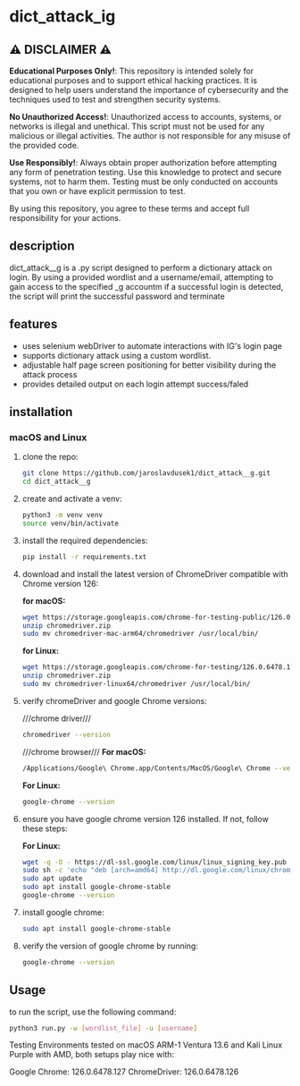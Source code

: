 # dict_attack_ig

## ⚠️ DISCLAIMER ⚠️

**Educational Purposes Only!**: This repository is intended solely for educational purposes and to support ethical hacking practices. It is designed to help users understand the importance of cybersecurity and the techniques used to test and strengthen security systems.

**No Unauthorized Access!**: Unauthorized access to accounts, systems, or networks is illegal and unethical. This script must not be used for any malicious or illegal activities. The author is not responsible for any misuse of the provided code.

**Use Responsibly!**: Always obtain proper authorization before attempting any form of penetration testing. Use this knowledge to protect and secure systems, not to harm them. Testing must be only conducted on accounts that you own or have explicit permission to test.

By using this repository, you agree to these terms and accept full responsibility for your actions.

## description
dict_attack__g is a .py script designed to perform a dictionary attack on login. By using a provided wordlist and a username/email, attempting to gain access to the specified _g accountm if a successful login is detected, the script will print the successful password and terminate

## features
- uses selenium webDriver to automate interactions with IG's login page
- supports dictionary attack using a custom wordlist.
- adjustable half page screen positioning for better visibility during the attack process
- provides detailed output on each login attempt success/faled

## installation

### macOS and Linux
1. clone the repo:

    ```sh
    git clone https://github.com/jaroslavdusek1/dict_attack__g.git
    cd dict_attack__g
    ```

2. create and activate a venv:

    ```sh
    python3 -m venv venv
    source venv/bin/activate
    ```

3. install the required dependencies:

    ```sh
    pip install -r requirements.txt
    ```

4. download and install the latest version of ChromeDriver compatible with Chrome version 126:

    **for macOS:**

    ```sh
    wget https://storage.googleapis.com/chrome-for-testing-public/126.0.6478.126/mac-arm64/chromedriver-mac-arm64.zipzip -O chromedriver.zip
    unzip chromedriver.zip
    sudo mv chromedriver-mac-arm64/chromedriver /usr/local/bin/
    ```

    **for Linux:**

    ```sh
    wget https://storage.googleapis.com/chrome-for-testing/126.0.6478.126/linux64/chromedriver-linux64.zip -O chromedriver.zip
    unzip chromedriver.zip
    sudo mv chromedriver-linux64/chromedriver /usr/local/bin/
    ```

5. verify chromeDriver and google Chrome versions:
    
    ///chrome driver///
    ```sh
    chromedriver --version
    ```

    ///chrome browser///
    **For macOS:**

    ```sh
    /Applications/Google\ Chrome.app/Contents/MacOS/Google\ Chrome --version
    ```

    **For Linux:**

    ```sh
    google-chrome --version
    ```

6. ensure you have google chrome version 126 installed. If not, follow these steps:

    **For Linux:**

    ```sh
    wget -q -O - https://dl-ssl.google.com/linux/linux_signing_key.pub | sudo apt-key add -
    sudo sh -c 'echo "deb [arch=amd64] http://dl.google.com/linux/chrome/deb/ stable main" >> /etc/apt/sources.list.d/google-chrome.list'
    sudo apt update
    sudo apt install google-chrome-stable
    google-chrome --version
    ```

7. install google chrome:

    ```sh
    sudo apt install google-chrome-stable
    ```

8. verify the version of google chrome by running:

    ```sh
    google-chrome --version
    ```

## Usage

to run the script, use the following command:

```sh
python3 run.py -w [wordlist_file] -u [username]
```

Testing Environments
tested on macOS ARM-1 Ventura 13.6 and Kali Linux Purple with AMD, both setups play nice with:

Google Chrome: 126.0.6478.127
ChromeDriver: 126.0.6478.126

